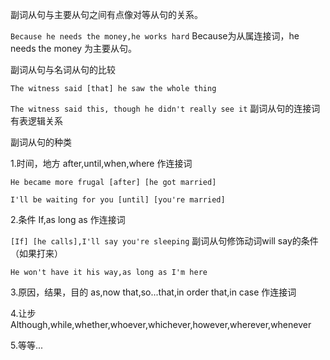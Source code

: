 副词从句与主要从句之间有点像对等从句的关系。

`Because he needs the money,he works hard` Because为从属连接词，he needs the money 为主要从句。

副词从句与名词从句的比较

`The witness said [that] he saw the whole thing`

`The witness said this, though he didn't really see it` 副词从句的连接词有表逻辑关系

副词从句的种类

1.时间，地方 after,until,when,where 作连接词

`He became more frugal [after] [he got married]`

`I'll be waiting for you [until] [you're married]`

2.条件 If,as long as 作连接词

`[If] [he calls],I'll say you're sleeping` 副词从句修饰动词will say的条件（如果打来）

`He won't have it his way,as long as I'm here`

3.原因，结果，目的 as,now that,so...that,in order that,in case 作连接词

4.让步 Although,while,whether,whoever,whichever,however,wherever,whenever

5.等等...